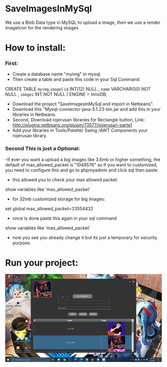 # SaveImagesInMySql
We use a Blob Data type in MySQL to upload a image, then we use a render ImageIcon for the rendering images



<h1>How to install: </h1>



<h3>First:</h3>

- Create a database name "myimg" in mysql.
- Then create a table and paste this code in your Sql Command: 

CREATE TABLE `myimg`.`image`( `id` INT(12) NULL , `name` VARCHAR(50) NOT NULL , `images` INT NOT NULL ) ENGINE = InnoDB;

- Download the project "SaveImagesInMySql and import in Netbeans".
- Download this "Mysql-connector-java-5.1.23-bin.jar and add this in your libraries in Netbeans. 
- Second, Download rojerusan libraries for Rectangle button, Link: http://plugins.netbeans.org/plugin/73577/rojerusan-parte1
- Add your libraries in Tools/Palette/ Swing /AWT Components your rojerusan library.


<h3>Second This is just a Optional:</h3

-If ever you want a upload a big images like 3.6mb or higher something, the default of max_allowed_packet is
"1048576" so if you want to customized, you need to configure this and go to phpmyadmin and click sql then paste:

- this allowed you to check your max allowed packet.

show variables like 'max_allowed_packet'

- for 32mb customized storage for big images:

set global max_allowed_packet=33554432 

- once is done paste this again in your sql command

show variables like 'max_allowed_packet'

- now you see you already change it but its just a temporary for security purpose.





<h1>Run your project:  </h1>

![Java FX UI](screenshot/image1.png)


